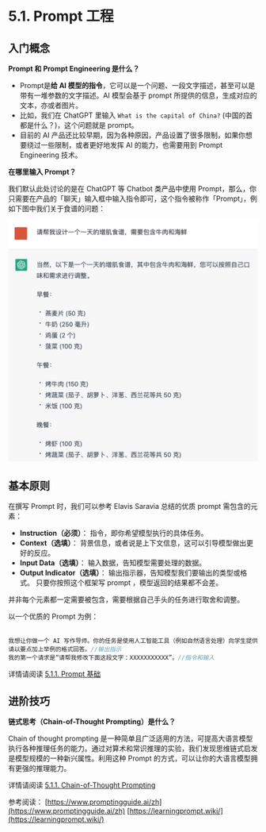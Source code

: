 # 5.1. Prompt 工程

## 入门概念

**Prompt 和 Prompt Engineering 是什么？**

* Prompt是**给 AI 模型的指令**，它可以是一个问题、一段文字描述，甚至可以是带有一堆参数的文字描述。AI 模型会基于 prompt 所提供的信息，生成对应的文本，亦或者图片。
* 比如，我们在 ChatGPT 里输入 `What is the capital of China?` (中国的首都是什么？)，这个问题就是 prompt。
* 目前的 AI 产品还比较早期，因为各种原因，产品设置了很多限制，如果你想要绕过一些限制，或者更好地发挥 AI 的能力，也需要用到 Prompt Engineering 技术。

**在哪里输入 Prompt？**

我们默认此处讨论的是在 ChatGPT 等 Chatbot 类产品中使用 Prompt，那么，你只需要在产品的「聊天」输入框中输入指令即可，这个指令被称作「Prompt」，例如下图中我们关于食谱的问题：

![prompt 输入](./../../assets/chat-example.png)

## 基本原则

在撰写 Prompt 时，我们可以参考 Elavis Saravia 总结的优质 prompt 需包含的元素：

- **Instruction（必须）**： 指令，即你希望模型执行的具体任务。
- **Context（选填）**： 背景信息，或者说是上下文信息，这可以引导模型做出更好的反应。
- **Input Data（选填）**： 输入数据，告知模型需要处理的数据。
- **Output Indicator（选填）**： 输出指示器，告知模型我们要输出的类型或格式。
只要你按照这个框架写 prompt ，模型返回的结果都不会差。

并非每个元素都一定需要被包含，需要根据自己手头的任务进行取舍和调整。

以一个优质的 Prompt 为例：

```jsx

我想让你做一个 AI 写作导师。你的任务是使用人工智能工具（例如自然语言处理）向学生提供有关如何改进其作文的反馈。你还应该利用你在有效写作技巧方面的修辞知识和经验来建议学生可以更好地以书面形式表达他们的想法和想法的方法。//Context 背景信息
请以要点加上举例的格式回答。//输出指示
我的第一个请求是“请帮我修改下面这段文字：XXXXXXXXXXX”。//指令和输入

```

详情请阅读 [5.1.1. Prompt 基础](./Chain-of-Thought%20Prompting)

## 进阶技巧

**链式思考（Chain-of-Thought Prompting）是什么？**

Chain of thought prompting 是一种简单且广泛适用的方法，可提高大语言模型执行各种推理任务的能力。通过对算术和常识推理的实验，我们发现思维链式启发是模型规模的一种新兴属性。利用这种 Prompt 的方式，可以让你的大语言模型拥有更强的推理能力。

详情请阅读 [5.1.1. Chain-of-Thought Prompting](./Chain-of-Thought%20Prompting)



参考阅读：
[https://www.promptingguide.ai/zh](https://www.promptingguide.ai/zh)
[https://learningprompt.wiki/](https://learningprompt.wiki/)
